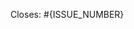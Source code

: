 <!-- ⚠️⚠️ Acknowledge ALL below remarks -->
<!-- ⚠️⚠️ PR will not be processed if it doesn't meet outlined criteria -->

<!-- ⚠️⚠️ Do not propose PR's without prior agreement on solution in corresponding issue -->
<!-- ⚠️⚠️ Only documentation updates and obvious bug fixes are welcome without it -->

<!--
⚠️⚠️ Ensure to follow code style guidelines
https://github.com/serverless/serverless/blob/master/CONTRIBUTING.md#code-style
-->

<!--
⚠️⚠️ Ensure to cover changes with tests written according to test guidelines
https://github.com/serverless/serverless/blob/master/test/README.md
-->

<!-- ⚠️⚠️ Ensure that support for Node.js v10 is maintained. -->

<!--
⚠️⚠️ Ensure that proposed change passes CI. Confirm on that by running following scripts:
• npm run prettier-check
• npm run lint
• npm test
-->

<!--
⚠️⚠️ If proposed change touches integration with AWS services, confirm integration tests pass:
https://github.com/serverless/serverless/blob/master/test/README.md#aws-integration-tests
-->

<!-- ⚠️⚠️ After your PR is submitted, review the final CI status and address eventual failure -->

<!-- ⚠️⚠️ Answer below questions -->

<!--
Q1: Provide link to corresponding issue

• If PR *partially* addresses issue, ensure to rename "Closes" to "Addresses" ("Closes" term will automatically close an issue on PR merge)
• If it's a documentation update or obvious bug fix that has no corresponding issue, replace this line with short description of made changes
-->

Closes: #{ISSUE_NUMBER}
